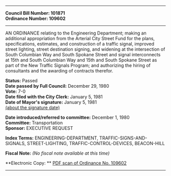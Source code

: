 * * * * *  
  
**Council Bill Number: [](#h0)[](#h2)101871**   
**Ordinance Number: 109602**  
  
* * * * *  
  
AN ORDINANCE relating to the Engineering Department; making an additional appropriation from the Arterial City Street Fund for the plans, specifications, estimates, and construction of a traffic signal, improved street lighting, street destination signing, and widening at the intersection of South Columbian Way and South Spokane Street and signal interconnects at 15th and South Columbian Way and 15th and South Spokane Street as part of the New Traffic Signals Program; and authorizing the hiring of consultants and the awarding of contracts therefor.  
  
**Status:** Passed   
**Date passed by Full Council:** December 29, 1980   
**Vote:** 7-0   
**Date filed with the City Clerk:** January 5, 1981   
**Date of Mayor's signature:** January 5, 1981   
[(about the signature date)](/~public/approvaldate.htm)   
  
  
**Date introduced/referred to committee:** December 1, 1980   
**Committee:** Transportation   
**Sponsor:** EXECUTIVE REQUEST   
  
**Index Terms:** ENGINEERING-DEPARTMENT, TRAFFIC-SIGNS-AND-SIGNALS, STREET-LIGHTING, TRAFFIC-CONTROL-DEVICES, BEACON-HILL  
  
**Fiscal Note:** *(No fiscal note available at this time)*  
  
**Electronic Copy: ** [PDF scan of Ordinance No. 109602](/~archives/Ordinances/Ord_109602.pdf)  
  
* * * * *  
